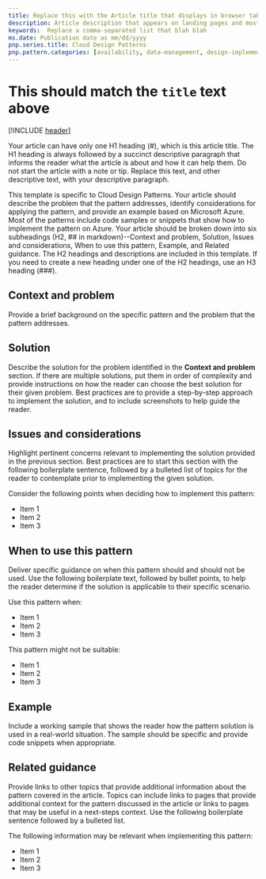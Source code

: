 ```yaml
---
title: Replace this with the Article title that displays in browser tabs and search results
description: Article description that appears on landing pages and most search results
keywords:  Replace a comma-separated list that blah blah
ms.date: Publication date as mm/dd/yyyy
pnp.series.title: Cloud Design Patterns
pnp.pattern.categories: [availability, data-management, design-implementation, messaging, management-monitoring, performance-scalability, resiliency, security] <- choose appropriate categories from this list
---
```


# This should match the `title` text above

[!INCLUDE [header](../_includes/header.md)]

Your article can have only one H1 heading (#), which is this article title. The H1 heading is always followed by a succinct descriptive paragraph that informs the reader what the article is about and how it can help them. Do not start the article with a note or tip. Replace this text, and other descriptive text, with your descriptive paragraph.

This template is specific to Cloud Design Patterns. Your article should describe the problem that the pattern addresses, identify considerations for applying the pattern, and provide an example based on Microsoft Azure. Most of the patterns include code samples or snippets that show how to implement the pattern on Azure. Your article should be broken down into six subheadings (H2, ## in markdown)--Context and problem, Solution, Issues and considerations, When to use this pattern, Example, and Related guidance. The H2 headings and descriptions are included in this template. If you need to create a new heading under one of the H2 headings, use an H3 heading (###).

## Context and problem

Provide a brief background on the specific pattern and the problem that the pattern addresses.

## Solution

Describe the solution for the problem identified in the **Context and problem** section. If there are multiple solutions, put them in order of complexity and provide instructions on how the reader can choose the best solution for their given problem. Best practices are to provide a step-by-step approach to implement the solution, and to include screenshots to help guide the reader.


## Issues and considerations

Highlight pertinent concerns relevant to implementing the solution provided in the previous section. Best practices are to start this section with the following boilerplate sentence, followed by a bulleted list of topics for the reader to contemplate prior to implementing the given solution.

Consider the following points when deciding how to implement this pattern:
- Item 1
- Item 2
- Item 3


## When to use this pattern

Deliver specific guidance on when this pattern should and should not be used. Use the following boilerplate text, followed by bullet points, to help the reader determine if the solution is applicable to their specific scenario.

Use this pattern when:
- Item 1
- Item 2
- Item 3

This pattern might not be suitable:
- Item 1
- Item 2
- Item 3


## Example

Include a working sample that shows the reader how the pattern solution is used in a real-world situation. The sample should be specific and provide code snippets when appropriate.

## Related guidance

Provide links to other topics that provide additional information about the pattern covered in the article. Topics can include links to pages that provide additional context for the pattern discussed in the article or links to pages that may be useful in a next-steps context. Use the following boilerplate sentence followed by a bulleted list.

The following information may be relevant when implementing this pattern:
- Item 1
- Item 2
- Item 3
